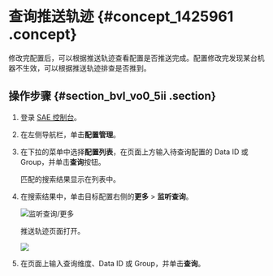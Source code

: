 # 查询推送轨迹 {#concept_1425961 .concept}

修改完配置后，可以根据推送轨迹查看配置是否推送完成。配置修改完发现某台机器不生效，可以根据推送轨迹排查是否推到。

## 操作步骤 {#section_bvl_vo0_5ii .section}

1.  登录 [SAE 控制台](http://sae.console.aliyun.com/)。
2.  在左侧导航栏，单击**配置管理**。
3.  在下拉的菜单中选择**配置列表**，在页面上方输入待查询配置的 Data ID 或 Group，并单击**查询**按钮。

    匹配的搜索结果显示在列表中。

4.  在搜索结果中，单击目标配置右侧的**更多** \> **监听查询**。

    ![监听查询/更多](http://static-aliyun-doc.oss-cn-hangzhou.aliyuncs.com/assets/img/1067680/156500229753678_zh-CN.png)

    推送轨迹页面打开。

    ![](http://static-aliyun-doc.oss-cn-hangzhou.aliyuncs.com/assets/img/1067681/156500229753689_zh-CN.png)

5.  在页面上输入查询维度、Data ID 或 Group，并单击**查询**。

